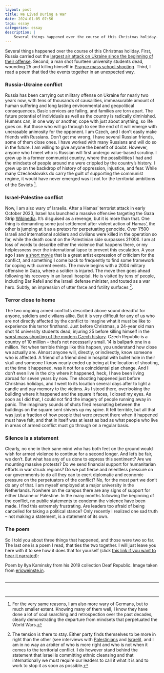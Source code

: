 ```yaml
---
layout: post
title: We Lived During a War
date: 2024-01-05 07:56
tags: essay 
categories: essay
description: |
    Several things happened over the course of this Christmas holiday. A bombing, a shooting and a poem. This post is about what ties them together, and you are not going to like it.
---
```


Several things happened over the course of this Christmas holiday. First, Russia carried out the [largest air attack on Ukraine since the beginning of their offense](https://www.reuters.com/world/europe/russia-launches-massive-air-attack-ukraine-least-10-dead-kyiv-2023-12-29/). Second, a man shot fourteen university students dead, wounding 25 and killing himself in [Prague mass school shooting](https://en.wikipedia.org/wiki/2023_Prague_shooting). Third, I read a poem that tied the events together in an unexpected way.

### Russia-Ukraine conflict

Russia has been carrying out military offense on Ukraine for nearly two years now, with tens of thousands of causalities, immeasurable amount of human suffering and long lasting environmental and geopolitical consequences. Basic services are failing, and families are torn apart. The future potential of individuals as well as the country is radically diminished. Humans can, in one way or another, cope with just about anything, so life goes on. But those who will go through to see the end of it will emerge with unerasable animosity for the opponent.
I am Czech, and I don’t easily make friends with Russians. Don’t get me wrong, I have several Russian friends, some of them close ones. I have worked with many Russians and will do so in the future. I am willing to give anyone the benefit of doubt. However, anyone who I meet who is Russian will first undergo value-based scrutiny. I grew up in a former communist country, where the possibilities I had and the mindsets of people around me were crippled by the country’s history. I grew up on the backdrop of history of oppression, injustice, and fear. While many Czechoslovaks do carry the guilt of supporting the communist regime, it would have never emerged was it not for the territorial ambitions of the Soviets [^1].

### Israel-Palestine conflict

Now, I am also wary of Israelis. After a Hamas’ terrorist attack in early October 2023, Israel has launched a massive offensive targeting the Gaza Strip [Wikipedia](https://en.wikipedia.org/wiki/2023_Israel%E2%80%93Hamas_war). It’s disguised as a revenge, but it is more than that. One thing is demanding some just settlement after violent action of Hamas’, the other is jumping at it as a pretext for perpetuating genocide. Over 1’500 Israeli and international soldiers and civilians were killed in the operation so far, while the death count on the Palestinian side surpasses 21’000. 
I am at loss of words to describe either the violence that happens there, or my helplessness over the international lapse to prevent this escalation. A year ago I saw [a short movie](https://leidenshorts.nl/film/image-of-victory/) that is a great artist expression of criticism for the conflict, and something I come back to frequently to find some framework for coping with current events. The movie begins with a 2004 military offensive in Gaza, where a soldier is injured. The move then goes ahead following his recovery in an Isreali hospital. He is visited by tens of people, including Bar Rafeli and the Israeli defense minister, and touted as a war hero. Subtly, an impression of utter farce and futility surfaces [^2].

### Terror close to home

The two ongoing armed conflicts described above sound dreadful for anyone, soldiers and civilians alike. But it is very difficult for any of us who are not directly affected by the conflict to imagine what it must be like to experience this terror firsthand. 
Just before Christmas, a 24-year old man shot 14 university students dead, injuring 25 before killing himself in the [worst mass shooting of the modern Czech history](https://en.wikipedia.org/wiki/2023_Prague_shooting). Czech Republic is a country of 10 million – that’s not necessarily small. 14 is ballpark one in a million. Yet when terrible things like this happen, you understand how close we actually are. Almost anyone will, directly, or indirectly, know someone who is affected. A friend of a friend died in hospital with bullet hole in their skull and someone I know nearly ended up being at the location of shooting, at the time it happened, was it not for a coincidental plan change. And I don’t even live in the city where it happened, heck, I have been living abroad for seven years by now.
The shooting happened just before Christmas holidays, and I went to its location several days after to light a candle and pay memory to the victims. As I stood there, overlooking the building where it happened and the square it faces, I closed my eyes. As soon as I did that, I could not find the imagery of people running away in panic. The imaginary sounds of shots fired resonating between the buildings on the square sent shivers up my spine. It felt terrible, but all that was just a fraction of how people that were present there when it happened must have felt, and that in itself was at least as bad as what people who live in areas of armed conflict must go through on a regular basis.

### Silence is a statement

Clearly, no one in their sane mind who has both feet on the ground would wish for armed violence to continue for a second longer. And let’s be fair, we don’t. But what has any of us done to express this sentiment? Are we mounting massive protests? Do we send financial support for humanitarian efforts in war struck regions? Do we put fierce and relentless pressure on our governments to do all they can to exert diplomatic and economic pressure on the perpetuators of the conflict? No, for the most part we don’t do any of that. I am myself employed at a major university in the Netherlands. Nowhere on the campus there are any signs of support for either Ukraine or Palestine. In the many months following the beginning of the conflict, no public statements to condemn the violence have been made. I find this extremely frustrating. Are leaders too afraid of being cancelled for taking a political stance? Only recently I realized one sad truth – not making a statement, is a statement of its own.

### The poem

So I told you about three things that happened, and those were two so far. The last one is a poem I read, that ties the two together. I will just leave you here with it to see how it does that for yourself (click [this link if you want to hear it narrated](https://onbeing.org/programs/ilya-kaminsky-we-lived-happily-during-the-war/)):

<div class="img_row"> <img class="col three" src="{{ site.baseurl }}/img/kaminsky_poem.jpg" alt="" title="poem from kaminsky"/> </div>
<div class="col three caption">
Poem by Ilya Kaminsky from his 2019 collection Deaf Republic. Image taken from <a href=" https://ericweinste.in/">ericweinste.in</a>.
</div>

<br>
<hr>
<br>

[^1]: For the very same reasons, I am also more wary of Germans, but to much smaller extent. Knowing many of them well, I know they have done a lot of soul searching and retrospection over the past decades, clearly demonstrating the departure from mindsets that perpetuated the World Wars.
[^2]: The tension is there to stay. Either party finds themselves to be more in right than the other (see interviews with [Palestinians](https://www.youtube.com/watch?v=Ry6kpYFHnxs&ab_channel=CoreyGil-Shuster) and [Israeli](https://www.youtube.com/watch?v=JhSHTJr8S64&t=199s&ab_channel=CoreyGil-Shuster)), and I am in no way an arbiter of who is more right and who is not when it comes to the territorial conflict. I do however stand behind the statement that Israel is committing ethnic cleansing and that internationally we must require our leaders to call it what it is and to work to stop it as soon as possible.
